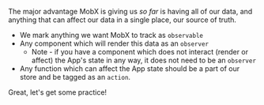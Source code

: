 
The major advantage MobX is giving us _so far_ is having all of our data, and anything that can affect our data in a single place, our source of truth.

  

-   We mark anything we want MobX to track as `observable`
-   Any component which will render this data as an `observer`
    -   Note - if you have a component which does not interact (render or affect) the App's state in any way, it does not need to be an `observer`
-   Any function which can affect the App state should be a part of our store and be tagged as an `action`.

  

Great, let's get some practice!